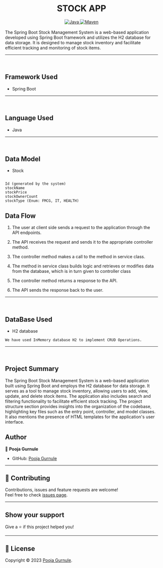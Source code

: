 <center>
<h1> STOCK APP </h1>
</center>
<center>
<a href="Java url">
    <img alt="Java" src="https://img.shields.io/badge/Java->=8-darkblue.svg" />
</a>
<a href="Maven url" >
    <img alt="Maven" src="https://img.shields.io/badge/maven-3.0.5-brightgreen.svg" />
</a>
</center>
<br>
The Spring Boot Stock Management System is a web-based application developed using Spring Boot framework and utilizes the H2 database for data storage. It is designed to manage stock inventory and facilitate efficient tracking and monitoring of stock items.

---
<br>

## Framework Used
* Spring Boot

---
<br>

## Language Used
* Java

---
<br>

## Data Model

* Stock
```

Id (generated by the system)
stockName
stockPrice
stockOwnerCount
stockType (Enum: FMCG, IT, HEALTH)
```


## Data Flow

1. The user at client side sends a request to the application through the API endpoints.
2. The API receives the request and sends it to the appropriate controller method.
3. The controller method makes a call to the method in service class.

4. The method in service class builds logic and retrieves or modifies data from the database, which is in turn given to controller class
5. The controller method returns a response to the API.
6. The API sends the response back to the user.

---

<br>

## DataBase Used
* H2 database
```
We have used InMemory database H2 to implement CRUD Operations.
```
---
<br>

## Project Summary
The Spring Boot Stock Management System is a web-based application built using Spring Boot and employs the H2 database for data storage. It serves as a tool to manage stock inventory, allowing users to add, view, update, and delete stock items. The application also includes search and filtering functionality to facilitate efficient stock tracking. The project structure section provides insights into the organization of the codebase, highlighting key files such as the entry point, controller, and model classes. It also mentions the presence of HTML templates for the application's user interface.

## Author

👤 **Pooja Gurnule**

* GitHub: [Pooja Gurnule](https://github.com/poojagurnule)



---

## 🤝 Contributing

Contributions, issues and feature requests are welcome!<br />Feel free to check [issues page]("url").

---

## Show your support

Give a ⭐️ if this project helped you!

---

## 📝 License

Copyright © 2023 [Pooja Gurnule](https://github.com/poojagurnule).<br />


